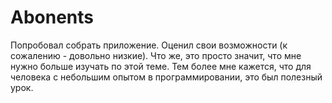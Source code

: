 # Abonents
 Попробовал собрать приложение. Оценил свои возможности (к сожалению - довольно низкие). Что же, это просто значит, что мне нужно больше изучать по этой теме. Тем более мне кажется, что для человека с небольшим опытом в программировании, это был полезный урок.
